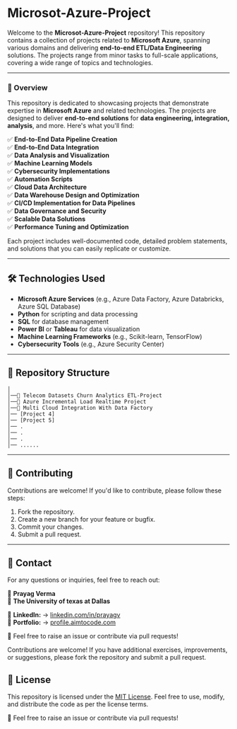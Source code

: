 # Microsot-Azure-Project

Welcome to the **Microsot-Azure-Project** repository! This repository contains a collection of projects related to **Microsoft Azure**, spanning various domains and delivering **end-to-end ETL/Data Engineering** solutions. The projects range from minor tasks to full-scale applications, covering a wide range of topics and technologies.

---
### 📌 Overview  
This repository is dedicated to showcasing projects that demonstrate expertise in **Microsoft Azure** and related technologies. The projects are designed to deliver **end-to-end solutions** for **data engineering, integration, analysis**, and more. Here's what you'll find:

✅ **End-to-End Data Pipeline Creation**  
✅ **End-to-End Data Integration**  
✅ **Data Analysis and Visualization**  
✅ **Machine Learning Models**  
✅ **Cybersecurity Implementations**  
✅ **Automation Scripts**  
✅ **Cloud Data Architecture**  
✅ **Data Warehouse Design and Optimization**  
✅ **CI/CD Implementation for Data Pipelines**  
✅ **Data Governance and Security**  
✅ **Scalable Data Solutions**  
✅ **Performance Tuning and Optimization**  

  
Each project includes well-documented code, detailed problem statements, and solutions that you can easily replicate or customize.

---
## 🛠️ Technologies Used

- **Microsoft Azure Services** (e.g., Azure Data Factory, Azure Databricks, Azure SQL Database)
- **Python** for scripting and data processing
- **SQL** for database management
- **Power BI** or **Tableau** for data visualization
- **Machine Learning Frameworks** (e.g., Scikit-learn, TensorFlow)
- **Cybersecurity Tools** (e.g., Azure Security Center)

---
## 📂 Repository Structure  
```
│
│──📁 Telecom Datasets Churn Analytics ETL-Project
│──📁 Azure Incremental Load Realtime Project
│──📁 Multi Cloud Integration With Data Factory
│── [Project 4]
│── [Project 5]
│── .
│── .
│── .
│── ......
```

---
## 🙌 Contributing

Contributions are welcome! If you'd like to contribute, please follow these steps:
1. Fork the repository.
2. Create a new branch for your feature or bugfix.
3. Commit your changes.
4. Submit a pull request.

--- 
## 📧 Contact

For any questions or inquiries, feel free to reach out:

👤 **Prayag Verma**  
👥 **The University of texas at Dallas**  

🔗 **LinkedIn:**  → [linkedin.com/in/prayagv](https://www.linkedin.com/in/prayagv/)  
🔗 **Portfolio:**  → [profile.aimtocode.com](https://profile.aimtocode.com/)


💬 Feel free to raise an issue or contribute via pull requests!  

Contributions are welcome! If you have additional exercises, improvements, or suggestions, please fork the repository and submit a pull request.

## 📄 License

This repository is licensed under the [MIT License](LICENSE). Feel free to use, modify, and distribute the code as per the license terms.

💬 Feel free to raise an issue or contribute via pull requests!  
